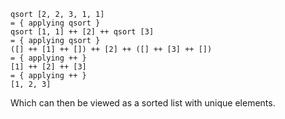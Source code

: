 ```
qsort [2, 2, 3, 1, 1]
= { applying qsort }
qsort [1, 1] ++ [2] ++ qsort [3]
= { applying qsort }
([] ++ [1] ++ []) ++ [2] ++ ([] ++ [3] ++ [])
= { applying ++ }
[1] ++ [2] ++ [3]
= { applying ++ }
[1, 2, 3]
```

Which can then be viewed as a sorted list with unique elements.
